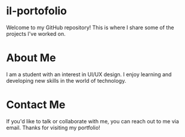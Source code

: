 # il-portofolio
Welcome to my GitHub repository! This is where I share some of the projects I've worked on.
# About Me
I am a student with an interest in UI/UX design. I enjoy learning and developing new skills in the world of technology.
# Contact Me
If you'd like to talk or collaborate with me, you can reach out to me via email.
Thanks for visiting my portfolio!

